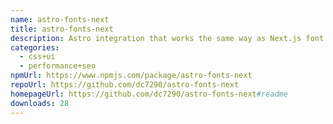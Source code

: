 ```yaml
---
name: astro-fonts-next
title: astro-fonts-next
description: Astro integration that works the same way as Next.js font optimization.
categories:
  - css+ui
  - performance+seo
npmUrl: https://www.npmjs.com/package/astro-fonts-next
repoUrl: https://github.com/dc7290/astro-fonts-next
homepageUrl: https://github.com/dc7290/astro-fonts-next#readme
downloads: 28
---
```

